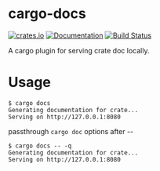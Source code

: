 cargo-docs
==========

[![crates.io](https://img.shields.io/crates/v/cargo-docs.svg)](https://crates.io/crates/cargo-docs)
[![Documentation](https://docs.rs/cargo-docs/badge.svg)](https://docs.rs/cargo-docs)
[![Build Status](https://travis-ci.org/btwiuse/cargo-docs.svg?branch=master)](https://travis-ci.org/btwiuse/cargo-docs)

A cargo plugin for serving crate doc locally.

# Usage

```
$ cargo docs
Generating documentation for crate...
Serving on http://127.0.0.1:8080
```

passthrough `cargo doc` options after --
```
$ cargo docs -- -q
Generating documentation for crate...
Serving on http://127.0.0.1:8080
```
